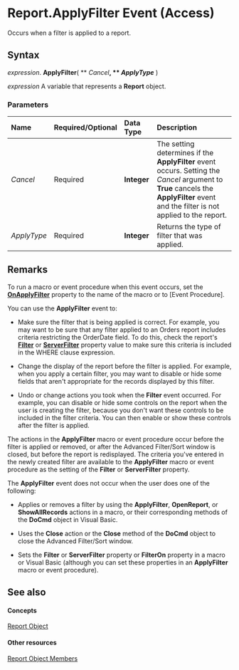 
# Report.ApplyFilter Event (Access)

Occurs when a filter is applied to a report.


## Syntax

 _expression_. **ApplyFilter**( ** _Cancel_**, ** _ApplyType_** )

 _expression_ A variable that represents a **Report** object.


### Parameters



|**Name**|**Required/Optional**|**Data Type**|**Description**|
|:-----|:-----|:-----|:-----|
| _Cancel_|Required|**Integer**|The setting determines if the  **ApplyFilter** event occurs. Setting the _Cancel_ argument to **True** cancels the **ApplyFilter** event and the filter is not applied to the report.|
| _ApplyType_|Required|**Integer**|Returns the type of filter that was applied.|

## Remarks

To run a macro or event procedure when this event occurs, set the  **[OnApplyFilter](18e5b016-19a0-46bb-c552-c4bb8d458ca4.md)** property to the name of the macro or to [Event Procedure].

You can use the  **ApplyFilter** event to:


- Make sure the filter that is being applied is correct. For example, you may want to be sure that any filter applied to an Orders report includes criteria restricting the OrderDate field. To do this, check the report's  **[Filter](ce57e05d-c3a8-012a-205e-7dfb2e4dd78d.md)** or **[ServerFilter](e73ad797-8c76-705f-080b-2d0f3423cb39.md)** property value to make sure this criteria is included in the WHERE clause expression.
    
- Change the display of the report before the filter is applied. For example, when you apply a certain filter, you may want to disable or hide some fields that aren't appropriate for the records displayed by this filter.
    
- Undo or change actions you took when the  **Filter** event occurred. For example, you can disable or hide some controls on the report when the user is creating the filter, because you don't want these controls to be included in the filter criteria. You can then enable or show these controls after the filter is applied.
    
The actions in the  **ApplyFilter** macro or event procedure occur before the filter is applied or removed, or after the Advanced Filter/Sort window is closed, but before the report is redisplayed. The criteria you've entered in the newly created filter are available to the **ApplyFilter** macro or event procedure as the setting of the **Filter** or **ServerFilter** property.

The  **ApplyFilter** event does not occur when the user does one of the following:


- Applies or removes a filter by using the  **ApplyFilter**, **OpenReport**, or **ShowAllRecords** actions in a macro, or their corresponding methods of the **DoCmd** object in Visual Basic.
    
- Uses the  **Close** action or the **Close** method of the **DoCmd** object to close the Advanced Filter/Sort window.
    
- Sets the  **Filter** or **ServerFilter** property or **FilterOn** property in a macro or Visual Basic (although you can set these properties in an **ApplyFilter** macro or event procedure).
    

## See also


#### Concepts


[Report Object](6f77c1b4-a9ce-7caa-204c-fe0755c6f9df.md)
#### Other resources


[Report Object Members](73370a33-1ca0-da4d-9e36-88011bc2b93e.md)
